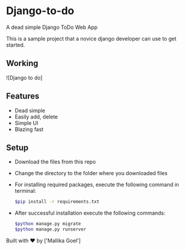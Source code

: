 # Django-to-do
A dead simple Django ToDo Web App

This is a sample project that a novice django developer can use to get started.

## Working

![Django to do]

## Features

- Dead simple
- Easily add, delete
- Simple UI
- Blazing fast

## Setup

- Download the files from this repo
- Change the directory to the folder where you downloaded files
- For installing required packages, execute the following command in terminal:

    ```bash
    $pip install -r requirements.txt
    ```

- After successful installation execute the following commands:

    ```bash
    $python manage.py migrate
    $python manage.py runserver
    ```


Built with ♥ by ['Mallika Goel']